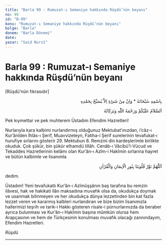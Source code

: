 ```yaml
---
title: "Barla 99 : Rumuzat-ı Semaniye hakkında Rüşdü’nün beyanı"
no: 99
id: "B-99"
konu: "Rumuzat-ı Semaniye hakkında Rüşdü’nün beyanı"
bolge: "Barla"
donem: "Barla Dönemi"
date: 
yazar: "Said Nursî"
---
```


# Barla 99 : Rumuzat-ı Semaniye hakkında Rüşdü’nün beyanı

<p class="takdim">[Rüşdü’nün fıkrasıdır]</p>

<p class="arabic" dir="rtl" title="Meal: “Subhân Allah’ın adıyla” * “Hiçbir şey yoktur ki O'nu hamd ile tesbih etmesin” [İsrâ 17:44]">بِاسْمِهِ سُبْحَانَهُ * وَاِنْ مِنْ شَىْءٍ اِلاَّ يُسَبِّحُ بِحَمْدِهِ</p>

<p class="arabic" dir="rtl" title="Meal: “Allah’ın selâmı, rahmeti ve bereketleri, üzerinize olsun.”">اَلسَّلاَمُ عَلَيْكُمْ وَرَحْمَةُ اللّٰهِ وَبَرَكَاتُهُ</p>

Pek kıymettar ve pek muhterem Üstadım Efendim Hazretleri!

Nurlarıyla kara kalbimi nurlandırmış olduğunuz Mektubat’ınızdan, i’câz-ı Kur’ânîden İhlâs-ı Şerif, Muavvizeteyn, Fatiha-i Şerif surelerinin tevafukat-ı hurufiye sırlarını gösterir 29. Mektubun 8. Remzini din kardeşlerimle birlikte okuduk. Çok şükür, bin şükür elhamdü lillâh. Cenâb-ı Vâcibü’l-Vücud ve Tekaddes Hazretlerinin kelâmı olan Kur’ân-ı Azîm-i Hakîmin sırlarına hayret ve bütün kalbimle ve lisanımla

<p class="arabic" dir="rtl" title="Meal: “Allah’ım, kalblerimizi iman ve Kur’ân nuruyla nurlandır.” ">اَللّٰهُمَّ نَوِّرْ قُلُوبَنَا بِنُورِ الْاِيمَانِ وَالْقُرْاٰنِ</p>

dedim.

Üstadım! Yeni tevafukatlı Kur’ân-ı Azîmüşşânın baş tarafına bu remzin ilâvesi, hak ve hakikati ilân maksadına muvafık olsa da, okudukça doymak ve usanmak bilinmeyen ve her okudukça dünya lezzetinden bin kat fazla lezzet veren ve kararmış kalbleri nurlandıran ve bize bizim lisanımızla hallerimizi teşrih ve tarik-i Hakkı gösteren risale-i pürnurlarınızda da beraber ayrıca bulunması ve Kur’ân-ı Hakîmin başına mümkün olursa hem Arapçasının ve hem de Türkçesinin konulması muvafık olacağı zannındayım, Efendim Hazretleri.

*Rüşdü*

***
